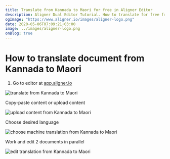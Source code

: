 ```yaml
---
title: Translate from Kannada to Maori for free in Aligner Editor
description: Aligner Dual Editor Tutorial. How to translate for free from Kannada to Maori. Aligner is multilingual document management platform. 
ogImage: "https://www.aligner.io/images/aligner-logo.png"
date: 2020-05-06T07:09:21+03:00
image: ../images/aligner-logo.png
onBlog: true
---
```


# How to translate document from Kannada to Maori

1. Go to editor at [app.aligner.io](https://app.aligner.io "Aligner App web page")

![translate from Kannada to Maori](../aligner-blank-editor.png "translate from Kannada to Maori")

Copy-paste content or upload content

![upload content from Kannada to Maori](../aligner-uploaded-document.png "upload content from Kannada to Maori")

Choose desired language

![choose machine translation from Kannada to Maori](../aligner-language-dropdown.png "choose machine translation from Kannada to Maori")

Work and edit 2 documents in parallel

![edit translation from Kannada to Maori](../aligner-double-sitded-editor.png "edit translation from Kannada to Maori")

